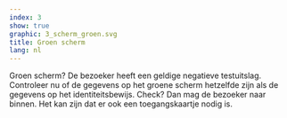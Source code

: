 ```yaml
---
index: 3
show: true
graphic: 3_scherm_groen.svg
title: Groen scherm
lang: nl
---
```

Groen scherm? De bezoeker heeft een geldige negatieve testuitslag. Controleer nu of de gegevens op het groene scherm hetzelfde zijn als de gegevens op het identiteitsbewijs. Check? Dan mag de bezoeker naar binnen. Het kan zijn dat er ook een toegangskaartje nodig is.
